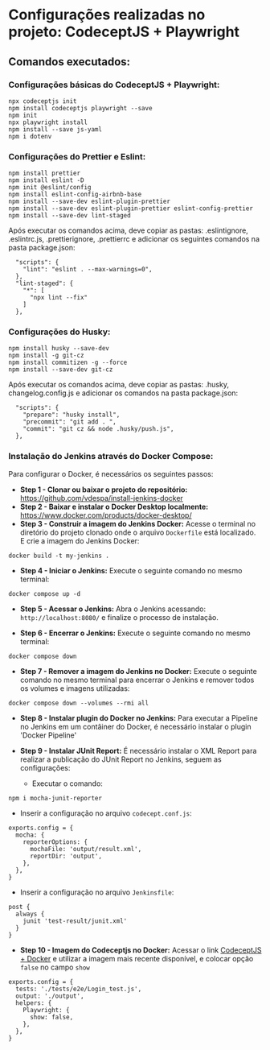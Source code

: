# Configurações realizadas no projeto: CodeceptJS + Playwright

## Comandos executados:
### Configurações básicas do CodeceptJS + Playwright:
```
npx codeceptjs init
npm install codeceptjs playwright --save
npm init
npx playwright install
npm install --save js-yaml
npm i dotenv
```

### Configurações do Prettier e Eslint:
```
npm install prettier 
npm install eslint -D 
npm init @eslint/config 
npm install eslint-config-airbnb-base 
npm install --save-dev eslint-plugin-prettier 
npm install --save-dev eslint-plugin-prettier eslint-config-prettier 
npm install --save-dev lint-staged
```
Após executar os comandos acima, deve copiar as pastas: .eslintignore, .eslintrc.js, .prettierignore, .prettierrc e adicionar os seguintes comandos na pasta package.json:
```
  "scripts": {
    "lint": "eslint . --max-warnings=0",
  },
  "lint-staged": {
    "*": [
      "npx lint --fix"
    ]
  },
```  

### Configurações do Husky:
```
npm install husky --save-dev 
npm install -g git-cz 
npm install commitizen -g --force 
npm install --save-dev git-cz
```
Após executar os comandos acima, deve copiar as pastas: .husky, changelog.config.js e adicionar os comandos na pasta package.json:
```
  "scripts": {
    "prepare": "husky install",
    "precommit": "git add . ",
    "commit": "git cz && node .husky/push.js",
  },
```

### Instalação do Jenkins através do Docker Compose:
Para configurar o Docker, é necessários os seguintes passos:
- **Step 1 - Clonar ou baixar o projeto do repositório:** https://github.com/vdespa/install-jenkins-docker
- **Step 2 - Baixar e instalar o Docker Desktop localmente:** https://www.docker.com/products/docker-desktop/
- **Step 3 - Construir a imagem do Jenkins Docker:** Acesse o terminal no diretório do projeto clonado onde o arquivo `Dockerfile` está localizado. E crie a imagem do Jenkins Docker:
```
docker build -t my-jenkins .
```
- **Step 4 - Iniciar o Jenkins:** Execute o seguinte comando no mesmo terminal:
```
docker compose up -d
```
- **Step 5 - Acessar o Jenkins:** Abra o Jenkins acessando: `http://localhost:8080/` e finalize o processo de instalação.

- **Step 6 - Encerrar o Jenkins:** Execute o seguinte comando no mesmo terminal:
```
docker compose down
```

- **Step 7 - Remover a imagem do Jenkins no Docker:** Execute o seguinte comando no mesmo terminal para encerrar o Jenkins e remover todos os volumes e imagens utilizadas:
```
docker compose down --volumes --rmi all 
```

- **Step 8 - Instalar plugin do Docker no Jenkins:** Para executar a Pipeline no Jenkins em um contâiner do Docker, é necessário instalar o plugin 'Docker Pipeline'

- **Step 9 - Instalar JUnit Report:** É necessário instalar o XML Report para realizar a publicação do JUnit Report no Jenkins, seguem as configurações:
  - Executar o comando:
```
npm i mocha-junit-reporter
```

  - Inserir a configuração no arquivo `codecept.conf.js`:
```
exports.config = {
  mocha: {
    reporterOptions: {
      mochaFile: 'output/result.xml',
      reportDir: 'output',
    },
  },
}  
```

  - Inserir a configuração no arquivo `Jenkinsfile`:
```
post {
  always {
    junit 'test-result/junit.xml'
  }
}  
```

- **Step 10 - Imagem do Codeceptjs no Docker:** Acessar o link [CodeceptJS + Docker](https://codecept.io/docker.html#codeceptjs-docker) e utilizar a imagem mais recente disponível, e colocar opção `false` no campo `show`
```
exports.config = {
  tests: './tests/e2e/Login_test.js',
  output: './output',
  helpers: {
    Playwright: {
      show: false,
    },
  },
}  
```